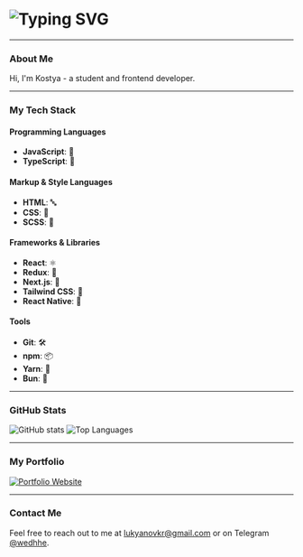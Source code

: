 # ![Typing SVG](https://readme-typing-svg.demolab.com?font=Fira+Code&pause=1000&color=ACACAC&width=435&lines=Xabenskie+-+Frontend+Developer)

---

### About Me

Hi, I'm Kostya - a student and frontend developer.

---

### My Tech Stack

#### Programming Languages
- **JavaScript**: 📜
- **TypeScript**: 🔷

#### Markup & Style Languages
- **HTML**: 🔤
- **CSS**: 🎨
- **SCSS**: 💅

#### Frameworks & Libraries
- **React**: ⚛️
- **Redux**: 🔄
- **Next.js**: 🚀
- **Tailwind CSS**: 🌊
- **React Native**: 📱

#### Tools
- **Git**: 🛠️
- **npm**: 📦
- **Yarn**: 🧶
- **Bun**: 🍞

---

### GitHub Stats

![GitHub stats](https://github-readme-stats.vercel.app/api?username=Xabenskie&show_icons=true&theme=radical) ![Top Languages](https://github-readme-stats.vercel.app/api/top-langs/?username=Xabenskie&layout=compact&theme=radical)

---

### My Portfolio

[![Portfolio Website](https://img.shields.io/badge/Website-xabenskie.github.io-blue)](https://xabenskie.github.io/portfolio/)

---

### Contact Me

Feel free to reach out to me at [lukyanovkr@gmail.com](mailto:lukyanovkr@gmail.com) or on Telegram [@wedhhe](https://t.me/wedhhe).
